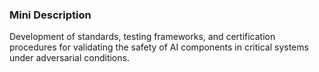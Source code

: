 ### Mini Description

Development of standards, testing frameworks, and certification procedures for validating the safety of AI components in critical systems under adversarial conditions.
